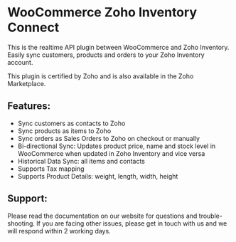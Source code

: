 # WooCommerce Zoho Inventory Connect

This is the realtime API plugin between WooCommerce and Zoho Inventory. Easily sync customers, products and orders to your Zoho Inventory account.

This plugin is certified by Zoho and is also available in the Zoho Marketplace.

## Features:
- Sync customers as contacts to Zoho
- Sync products as items to Zoho
- Sync orders as Sales Orders to Zoho on checkout or manually
- Bi-directional Sync: Updates product price, name and stock level in WooCommerce when updated in Zoho Inventory and vice versa
- Historical Data Sync: all items and contacts
- Supports Tax mapping
- Supports Product Details: weight, length, width, height


## Support:
Please read the documentation on our website for questions and trouble-shooting. If you are facing other issues, please get in touch with us and we will respond within 2 working days.


